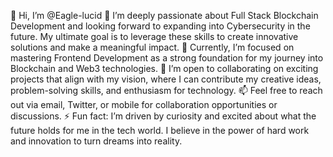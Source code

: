 👋 Hi, I’m @Eagle-lucid
👀 I’m deeply passionate about Full Stack Blockchain Development and looking forward to expanding into Cybersecurity in the future. My ultimate goal is to leverage these skills to create innovative solutions and make a meaningful impact.
🌱 Currently, I’m focused on mastering Frontend Development as a strong foundation for my journey into Blockchain and Web3 technologies.
💞️ I’m open to collaborating on exciting projects that align with my vision, where I can contribute my creative ideas, problem-solving skills, and enthusiasm for technology.
📫 Feel free to reach out via email, Twitter, or mobile for collaboration opportunities or discussions.
⚡ Fun fact: I’m driven by curiosity and excited about what the future holds for me in the tech world. I believe in the power of hard work and innovation to turn dreams into reality.

<!---
Eagle-lucid/Eagle-lucid is a ✨ special ✨ repository because its `README.md` (this file) appears on your GitHub profile.
You can click the Preview link to take a look at your changes.
--->
